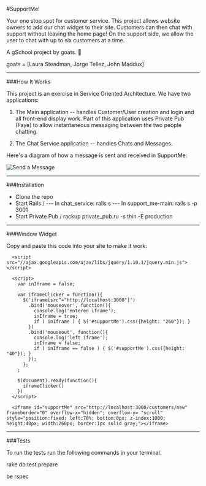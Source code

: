 #SupportMe!

Your one stop spot for customer service. This project allows website owners to add our chat widget to their site. Customers can then chat with support without leaving the home page! On the support side, we allow the user to chat with up to six customers at a time.

A gSchool project by goats. :goat:

goats = [Laura Steadman, Jorge Tellez, John Maddux]

---

###How It Works

This project is an exercise in Service Oriented Architecture. We have two applications:
1. The Main application -- handles Customer/User creation and login and all front-end display work. Part of this application uses Private Pub (Faye) to allow instantaneous messaging between the two people chatting.

2. The Chat Service application -- handles Chats and Messages.

Here's a diagram of how a message is sent and received in SupportMe:

![Send a Message](/app/assets/images/send_a_message.jpg "Diagram of Message Sending")

---

###Installation

* Clone the repo
* Start Rails /
--- In chat_service: rails s
--- In support_me-main: rails s -p 3001
* Start Private Pub / rackup private_pub.ru -s thin -E production

---

###Window Widget

Copy and paste this code into your site to make it work:

```
  <script src="//ajax.googleapis.com/ajax/libs/jquery/1.10.1/jquery.min.js"></script>

  <script>
    var inIframe = false;

    var iframeClicker = function(){
      $('iframe[src^="http://localhost:3000"]')
        .bind('mouseover', function(){
          console.log('entered iframe');
          inIframe = true;
          if ( inIframe ) { $('#supportMe').css({height: "260"}); }
        })
        .bind('mouseout', function(){
          console.log('left iframe');
          inIframe = false;
          if ( inIframe == false ) { $('#supportMe').css({height: "40"}); }
        });
      };
    ;

    $(document).ready(function(){
      iframeClicker()
    })
  </script>

  <iframe id="supportMe" src="http://localhost:3000/customers/new" frameborder="0" overflow-x="hidden"; overflow-y= "scroll" style="position:fixed; left:70%; bottom:0px; z-index:1000; height:40px; width:260px; border:1px solid gray;"></iframe>
```

---

###Tests

To run the tests run the following commands in your terminal.

rake db:test:prepare

be rspec
